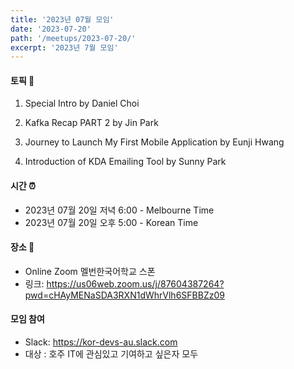 ```yaml
---
title: '2023년 07월 모임'
date: '2023-07-20'
path: '/meetups/2023-07-20/'
excerpt: '2023년 7월 모임'
---
```


#### 토픽 🚀

1. Special Intro by Daniel Choi

2. Kafka Recap PART 2 by Jin Park

3. Journey to Launch My First Mobile Application by Eunji Hwang

4. Introduction of KDA Emailing Tool by Sunny Park

#### 시간 ⏰

-   2023년 07월 20일 저녁 6:00 - Melbourne Time
-   2023년 07월 20일 오후 5:00 - Korean Time

#### 장소 ‍🚶

-   Online Zoom 멜번한국어학교 스폰
-   링크: https://us06web.zoom.us/j/87604387264?pwd=cHAyMENaSDA3RXN1dWhrVlh6SFBBZz09

#### 모임 참여

-   Slack: https://kor-devs-au.slack.com
-   대상 : 호주 IT에 관심있고 기여하고 싶은자 모두
